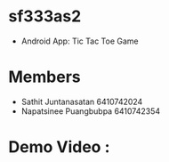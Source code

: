 # sf333as2
- Android App: Tic Tac Toe Game
  
# Members
- Sathit Juntanasatan 6410742024
- Napatsinee Puangbubpa 6410742354

# Demo Video : 


